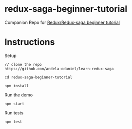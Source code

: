 # redux-saga-beginner-tutorial
Companion Repo for [Redux/Redux-saga beginner tutorial](https://github.com/redux-saga/redux-saga/blob/master/docs/introduction/BeginnerTutorial.md)

# Instructions

Setup

```
// clone the repo
https://github.com/andela-odaniel/learn-redux-saga

cd redux-saga-beginner-tutorial

npm install
```

Run the demo

```
npm start
```

Run tests

```
npm test
```
